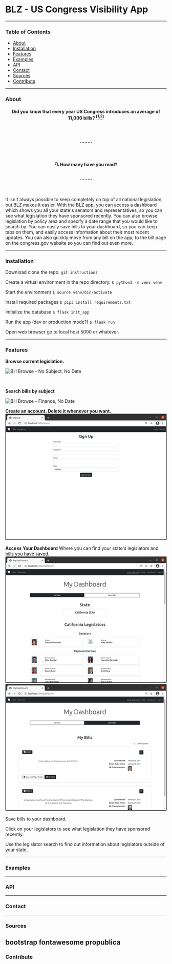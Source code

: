 # BLZ - US Congress Visibility App

---

### Table of Contents

* [About](###about)
* [Installation](###about)
* [Features](###about)
* [Examples](###about)
* [API](###about)
* [Contact](###about)
* [Sources](###about)
* [Contribute](###contribute)

---

### About

#### <div align='center'>Did you know that every year US Congress introduces an average of 11,000 bills? <sup>[</sup>[<sup>1</sup>](https://www.ndpanalytics.com/45-years-of-congress-bills)<sup>,</sup>[<sup>2</sup>](congress.gov)<sup>]</sup></div>


<br>   

#### <div align='center'>........ </div>  
<br>  

#### <div align='center'>:mag: How many have you read? </div>  


#### <div align='center'>........ </div>  

<br>  

It isn't always possible to keep completely on top of all national legislation, but BLZ makes it easier. With the BLZ app, you can access a dashboard which shows you all your state's senators and representatives, so you can see what legislation they have sponsored recently. You can also browse legislation by policy area and specify a date range that you would like to search by. You can easily save bills to your dashboard, so you can keep tabs on them, and easily access information about their most recent updates. You can also quickly move from any bill on the app, to the bill page on the congress.gov website so you can find out even more. 

---

### Installation
Download clone the repo.
` git instructions `


Create a virtual environment in the repo directory.
`$ python3 -m venv venv`

Start the environment
`$ source venv/bin/activate`

Install required packages
`$ pip3 install requirements.txt`

Initialize the database
`$ flask init_app`

Run the app (dev or production mode?)
`$ flask run`

Open web browser go to local host 5000 or whatever.

---

### Features

**Browse current legislation.**

![Bill Browse - No Subject, No Date](readme_files/bill_browse_1_nosubject.png)

<br>  

**Search bills by subject**


![Bill Browse - Finance, No Date](readme_files/bill_browse_4_finance.png)



**Create an account. Delete it whenever you want.**
![Sign Up](readme_files/signup.png)


**Access Your Dashboard** Where you can find your state's legislators and bills you have saved. 
![Dashboard - Legislators, No Date](readme_files/dashboard_legislators.png)
![Dashboard - Legislators, No Date](readme_files/dashboard_saved_bills.png)

Save bills to your dashboard.

Click on your legislators to see what legislation they have sponsored recently.

Use the legislator search to find out information about legislators outside of your state.



---

### Examples

---

### API

---

### Contact

---

### Sources

bootstrap
fontawesome
propublica
---

### Contribute